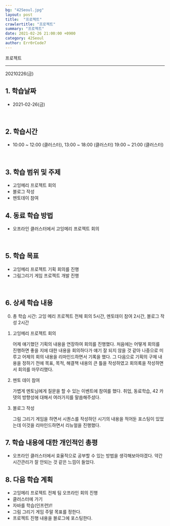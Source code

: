 ```yaml
---
bg: "42Seoul.jpg"
layout: post
title:  "프로젝트"
crawlertitle: "프로젝트"
summary: "프로젝트"
date: 2021-02-26 21:00:00 +0900
category: 42Seoul
author: Err0rCode7
---
```


프로젝트

---

20210226(금)

## 1. 학습날짜

- 2021-02-26(금)
<br>

## 2. 학습시간

- 10:00 ~ 12:00 (클러스터), 13:00 ~ 18:00 (클러스터) 19:00 ~ 21:00 (클러스터)
<br>

## 3. 학습 범위 및 주제

- 고잉메리 프로젝트 회의
- 블로그 작성
- 멘토데이 참여

## 4. 동료 학습 방법

- 오프라인 클러스터에서 고잉메리 프로젝트 회의
<br>

## 5. 학습 목표

- 고잉메리 프로젝트 기획 회의를 진행
- 그림그리기 게임 프로젝트 개발 진행

<br>

## 6. 상세 학습 내용

0. 총 학습 시간: 고잉 메리 프로젝트 전체 회의 5시간, 멘토데이 참여 2시간, 블로그 작성 2시간

1. 고잉메리 프로젝트 회의

	어제 얘기했던 기획의 내용을 연장하여 회의를 진행했다. 처음에는 어떻게 회의를 진행하면 좋을 지에 대한 내용을 회의하다가 얘기 잘 되지 않을 것 같아 나중으로 미루고 어제의 회의 내용을 리마인드하면서 기록을 했다.
	그 다음으로 기획의 구체 내용을 정하기 전에 목표, 목적, 해결책 내용의 큰 틀을 작성하였고 회의록을 작성하면서 회의를 마무리했다.

2. 멘토 데이 참여

	가볍게 멘토님에게 질문을 할 수 있는 이벤트에 참여를 했다. 취업, 동료학습, 42 카뎃의 방향성에 대해서 여러가지를 말씀해주셨다.

3. 블로그 작성

	그림 그리기 게임을 하면서 시퀀스를 작성하던 시기의 내용을 적어둔 포스팅이 있었는데 이것을 리마인드하면서 리뉴얼을 진행했다.

## 7. 학습 내용에 대한 개인적인 총평

- 오프라인 클러스터에서 효율적으로 공부할 수 있는 방법을 생각해보아야겠다. 약간 시간관리가 잘 안되는 것 같은 느낌이 들었다.

## 8. 다음 학습 계획

- 고잉메리 프로젝트 전체 팀 오프라인 회의 진행
- 클러스터에 가기
- 자바를 학습(인프런)!!
- 그림 그리기 게임 주말 목표를 정한다.
- 프로젝트 진행 내용을 블로그에 포스팅한다.
